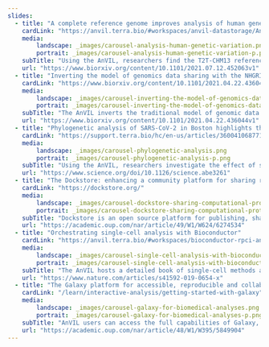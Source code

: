 ```yaml
---
slides:
  - title: "A complete reference genome improves analysis of human genetic variation"
    cardLink: "https://anvil.terra.bio/#workspaces/anvil-datastorage/AnVIL_T2T"
    media:
        landscape: _images/carousel-analysis-human-genetic-variation.png
        portrait: _images/carousel-analysis-human-genetic-variation-p.png
    subTitle: "Using the AnVIL, researchers find the T2T-CHM13 reference genome universally improves the analysis of human genetic variation."
    url: "https://www.biorxiv.org/content/10.1101/2021.07.12.452063v1"
  - title: "Inverting the model of genomics data sharing with the NHGRI Genomic Data Science Analysis, Visualization, and Informatics Lab-space (AnVIL)"
    cardLink: "https://www.biorxiv.org/content/10.1101/2021.04.22.436044v1"
    media:
        landscape: _images/carousel-inverting-the-model-of-genomics-data.png
        portrait: _images/carousel-inverting-the-model-of-genomics-data-p.png
    subTitle: "The AnVIL inverts the traditional model of genomic data analysis by eliminating the need for data movement, and instead allowing researchers to connect to scalable, shared computing resources."
    url: "https://www.biorxiv.org/content/10.1101/2021.04.22.436044v1"
  - title: "Phylogenetic analysis of SARS-CoV-2 in Boston highlights the impact of superspreading events"
    cardLink: "https://support.terra.bio/hc/en-us/articles/360041068771--COVID-19-workspaces-data-and-tools-in-Terra"
    media:
        landscape: _images/carousel-phylogenetic-analysis.png
        portrait: _images/carousel-phylogenetic-analysis-p.png
    subTitle: "Using the AnVIL, researchers investigate the effect of superspreading events in the first wave of the pandemic in the Boston area."
    url: "https://www.science.org/doi/10.1126/science.abe3261"
  - title: "The Dockstore: enhancing a community platform for sharing reproducible and accessible computational protocols"
    cardLink: "https://dockstore.org/"
    media:
        landscape: _images/carousel-dockstore-sharing-computational-protocols.png
        portrait: _images/carousel-dockstore-sharing-computational-protocols-p.png
    subTitle: "Dockstore is an open source platform for publishing, sharing, and finding bioinformatics tools and workflows."
    url: "https://academic.oup.com/nar/article/49/W1/W624/6274534"
  - title: "Orchestrating single-cell analysis with Bioconductor"
    cardLink: "https://anvil.terra.bio/#workspaces/bioconductor-rpci-anvil/Bioconductor-Book-OrchestratingSingleCellAnalysis"
    media:
        landscape: _images/carousel-single-cell-analysis-with-bioconductor.png
        portrait: _images/carousel-single-cell-analysis-with-bioconductor-p.png
    subTitle: "The AnVIL hosts a detailed book of single-cell methods and analysis techniques."
    url: "https://www.nature.com/articles/s41592-019-0654-x"
  - title: "The Galaxy platform for accessible, reproducible and collaborative biomedical analyses: 2020 update"
    cardLink: "/learn/interactive-analysis/getting-started-with-galaxy"
    media:
        landscape: _images/carousel-galaxy-for-biomedical-analyses.png
        portrait: _images/carousel-galaxy-for-biomedical-analyses-p.png
    subTitle: "AnVIL users can access the full capabilities of Galaxy, a web-based computational workbench used by tens of thousands of scientists across the world to analyze large biomedical datasets."
    url: "https://academic.oup.com/nar/article/48/W1/W395/5849904"
---
```

